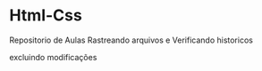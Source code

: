 # Html-Css
 Repositorio de Aulas
Rastreando arquivos e Verificando historicos 

 excluindo modificações